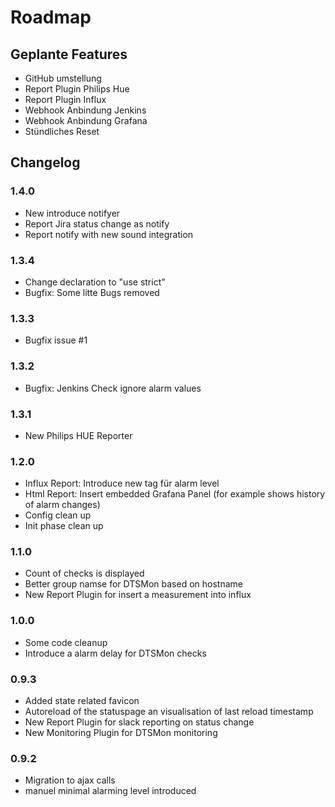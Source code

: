# Roadmap
## Geplante Features
* GitHub umstellung
* Report Plugin Philips Hue
* Report Plugin Influx 
* Webhook Anbindung Jenkins
* Webhook Anbindung Grafana
* Stündliches Reset


## Changelog
### 1.4.0
* New introduce notifyer
* Report Jira status change as notify
* Report notify with new sound integration


### 1.3.4
* Change declaration to "use strict"
* Bugfix: Some litte Bugs removed

### 1.3.3
* Bugfix issue  #1

### 1.3.2
* Bugfix: Jenkins Check ignore alarm values

### 1.3.1
* New Philips HUE Reporter

### 1.2.0
* Influx Report: Introduce new tag für alarm level
* Html Report: Insert embedded Grafana Panel (for example shows history of alarm changes)
* Config clean up
* Init phase clean up


### 1.1.0
* Count of checks is displayed
* Better group namse for DTSMon based on hostname 
* New Report Plugin for insert a measurement into influx

### 1.0.0
* Some code cleanup
* Introduce a alarm delay for DTSMon checks

### 0.9.3
* Added state related favicon
* Autoreload of the statuspage an visualisation of last reload timestamp
* New Report Plugin for slack reporting on status change
* New Monitoring Plugin for DTSMon monitoring

### 0.9.2
* Migration to ajax calls
* manuel minimal alarming level introduced
